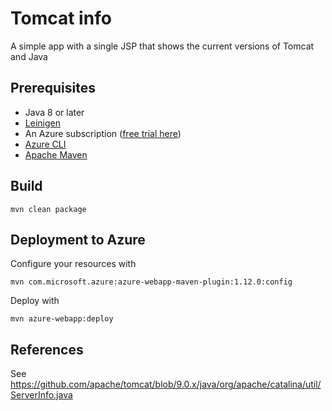 # Tomcat info

A simple app with a single JSP that shows the current versions of Tomcat and Java

## Prerequisites

* Java 8 or later
* [Leinigen](https://leiningen.org/)
* An Azure subscription ([free trial here](https://azure.microsoft.com/en-us/free/))
* [Azure CLI](https://docs.microsoft.com/en-us/cli/azure/install-azure-cli)
* [Apache Maven](https://maven.apache.org/)


## Build

```
mvn clean package
```

## Deployment to Azure

Configure your resources with

```
mvn com.microsoft.azure:azure-webapp-maven-plugin:1.12.0:config
```

Deploy with

```
mvn azure-webapp:deploy
```

## References

See https://github.com/apache/tomcat/blob/9.0.x/java/org/apache/catalina/util/ServerInfo.java